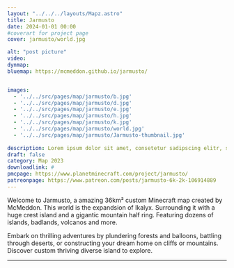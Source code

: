 ```yaml
---
layout: "../../../layouts/Mapz.astro"
title: Jarmusto
date: 2024-01-01 00:00 
#coverart for project page
cover: jarmusto/world.jpg

alt: "post picture"
video:
dynmap: 
bluemap: https://mcmeddon.github.io/jarmusto/


images:
  - '../../src/pages/map/jarmusto/b.jpg'
  - '../../src/pages/map/jarmusto/d.jpg'
  - '../../src/pages/map/jarmusto/e.jpg'
  - '../../src/pages/map/jarmusto/h.jpg'
  - '../../src/pages/map/jarmusto/k.jpg'
  - '../../src/pages/map/jarmusto/world.jpg'
  - '../../src/pages/map/jarmusto/Jarmusto-thumbnail.jpg'
  
description: Lorem ipsum dolor sit amet, consetetur sadipscing elitr, sed diam nonumy eirmod tempor invidunt ut labore et
draft: false
category: Map 2023
downloadlink: #
pmcpage: https://www.planetminecraft.com/project/jarmusto/
patreonpage: https://www.patreon.com/posts/jarmusto-6k-2k-106914889
---
```


Welcome to Jarmusto,
a amazing 36km² custom Minecraft map created by McMeddon. This world is the expandsion of Ikalyx. Surrounding it with a huge crest island and a gigantic mountain half ring. Featuring dozens of islands, badlands, volcanos and more.

Embark on thrilling adventures by plundering forests and balloons, battling through deserts, or constructing your dream home on cliffs or mountains. Discover custom thriving diverse island to explore.

-----
